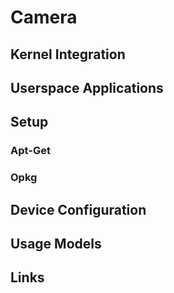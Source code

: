 Camera
==

## Kernel Integration
## Userspace Applications
## Setup
### Apt-Get
### Opkg
## Device Configuration
## Usage Models
## Links
